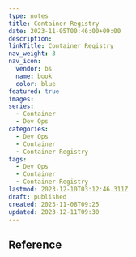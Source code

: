 ```yaml
---
type: notes
title: Container Registry
date: 2023-11-05T00:46:00+09:00
description:
linkTitle: Container Registry
nav_weight: 3
nav_icon:
  vendor: bs
  name: book
  color: blue
featured: true
images:
series:
  - Container
  - Dev Ops
categories:
  - Dev Ops
  - Container
  - Container Registry
tags:
  - Dev Ops
  - Container
  - Container Registry
lastmod: 2023-12-10T03:12:46.311Z
draft: published
created: 2023-11-08T09:25
updated: 2023-12-11T09:30
---
```


## Reference
